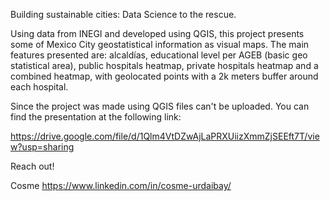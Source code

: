 Building sustainable cities: Data Science to the rescue.

Using data from INEGI and developed using QGIS, this project presents some of
Mexico City geostatistical information as visual maps. The main features
presented are: alcaldías, educational level per AGEB (basic geo statistical area),
public hospitals heatmap, private hospitals heatmap and a combined heatmap,
with geolocated points with a 2k meters buffer around each hospital.


Since the project was made using QGIS files can't be uploaded. You can find the presentation at the following link:


https://drive.google.com/file/d/1Qlm4VtDZwAjLaPRXUiizXmmZjSEEft7T/view?usp=sharing


Reach out!


Cosme
https://www.linkedin.com/in/cosme-urdaibay/
